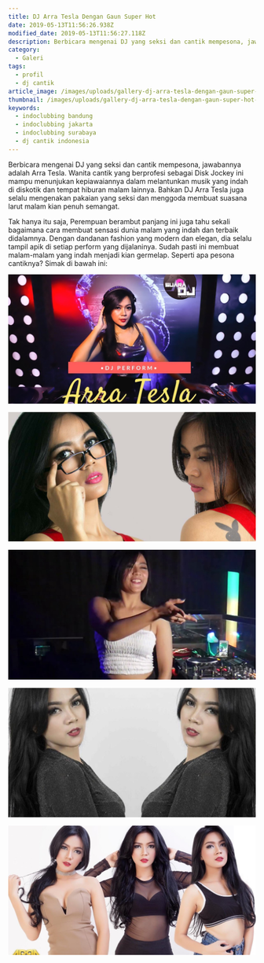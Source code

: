 ```yaml
---
title: DJ Arra Tesla Dengan Gaun Super Hot
date: 2019-05-13T11:56:26.938Z
modified_date: 2019-05-13T11:56:27.118Z
description: Berbicara mengenai DJ yang seksi dan cantik mempesona, jawabannya adalah Arra Tesla. Wanita cantik yang berprofesi sebagai Disk Jockey.
category:
  - Galeri
tags:
  - profil
  - dj cantik
article_image: /images/uploads/gallery-dj-arra-tesla-dengan-gaun-super-hot-5.jpg
thumbnail: /images/uploads/gallery-dj-arra-tesla-dengan-gaun-super-hot-1-024.jpg
keywords:
  - indoclubbing bandung
  - indoclubbing jakarta
  - indoclubbing surabaya
  - dj cantik indonesia
---
```

Berbicara mengenai DJ yang seksi dan cantik mempesona, jawabannya adalah Arra Tesla. Wanita cantik yang berprofesi sebagai Disk Jockey ini mampu menunjukan kepiawaiannya dalam melantunkan musik yang indah di diskotik dan tempat hiburan malam lainnya. Bahkan DJ Arra Tesla juga selalu mengenakan pakaian yang seksi dan menggoda membuat suasana larut malam kian penuh semangat.

Tak hanya itu saja, Perempuan berambut panjang ini juga tahu sekali bagaimana cara membuat sensasi dunia malam yang indah dan terbaik didalamnya. Dengan dandanan fashion yang modern dan elegan, dia selalu tampil apik di setiap perform yang dijalaninya. Sudah pasti ini membuat malam-malam yang indah menjadi kian germelap. Seperti apa pesona cantiknya? Simak di bawah ini:

![Gallery: DJ Arra Tesla Dengan Gaun Super Hot](/images/uploads/gallery-dj-arra-tesla-dengan-gaun-super-hot-4.jpg)

![Gallery: DJ Arra Tesla Dengan Gaun Super Hot](/images/uploads/gallery-dj-arra-tesla-dengan-gaun-super-hot-5.jpg)

![Gallery: DJ Arra Tesla Dengan Gaun Super Hot](/images/uploads/gallery-dj-arra-tesla-dengan-gaun-super-hot-2.jpg)

![Gallery: DJ Arra Tesla Dengan Gaun Super Hot](/images/uploads/gallery-dj-arra-tesla-dengan-gaun-super-hot-3.jpg)

![Gallery: DJ Arra Tesla Dengan Gaun Super Hot](/images/uploads/gallery-dj-arra-tesla-dengan-gaun-super-hot-1.jpg)
